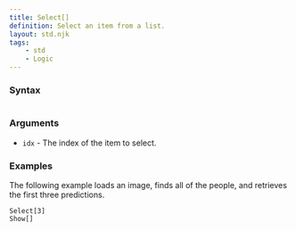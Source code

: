```yaml
---
title: Select[]
definition: Select an item from a list.
layout: std.njk
tags:
    - std
    - Logic
---
```


### Syntax

```Select[1]
```
### Arguments

- `idx` - The index of the item to select.

### Examples

The following example loads an image, finds all of the people, and retrieves the first three predictions.

```Load["./photo.jpg"]
Select[3]
Show[]
```